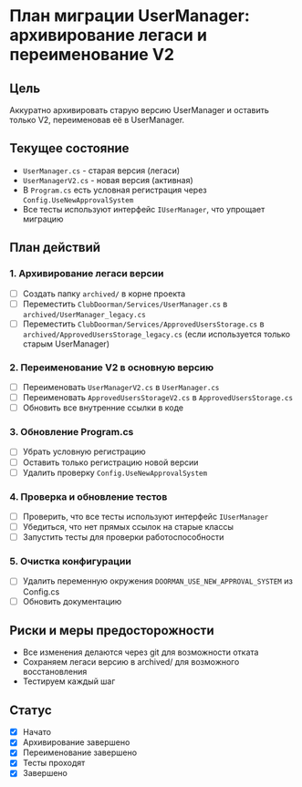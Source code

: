 # План миграции UserManager: архивирование легаси и переименование V2

## Цель
Аккуратно архивировать старую версию UserManager и оставить только V2, переименовав её в UserManager.

## Текущее состояние
- `UserManager.cs` - старая версия (легаси)
- `UserManagerV2.cs` - новая версия (активная)
- В `Program.cs` есть условная регистрация через `Config.UseNewApprovalSystem`
- Все тесты используют интерфейс `IUserManager`, что упрощает миграцию

## План действий

### 1. Архивирование легаси версии
- [ ] Создать папку `archived/` в корне проекта
- [ ] Переместить `ClubDoorman/Services/UserManager.cs` в `archived/UserManager_legacy.cs`
- [ ] Переместить `ClubDoorman/Services/ApprovedUsersStorage.cs` в `archived/ApprovedUsersStorage_legacy.cs` (если используется только старым UserManager)

### 2. Переименование V2 в основную версию
- [ ] Переименовать `UserManagerV2.cs` в `UserManager.cs`
- [ ] Переименовать `ApprovedUsersStorageV2.cs` в `ApprovedUsersStorage.cs`
- [ ] Обновить все внутренние ссылки в коде

### 3. Обновление Program.cs
- [ ] Убрать условную регистрацию
- [ ] Оставить только регистрацию новой версии
- [ ] Удалить проверку `Config.UseNewApprovalSystem`

### 4. Проверка и обновление тестов
- [ ] Проверить, что все тесты используют интерфейс `IUserManager`
- [ ] Убедиться, что нет прямых ссылок на старые классы
- [ ] Запустить тесты для проверки работоспособности

### 5. Очистка конфигурации
- [ ] Удалить переменную окружения `DOORMAN_USE_NEW_APPROVAL_SYSTEM` из Config.cs
- [ ] Обновить документацию

## Риски и меры предосторожности
- Все изменения делаются через git для возможности отката
- Сохраняем легаси версию в archived/ для возможного восстановления
- Тестируем каждый шаг

## Статус
- [x] Начато
- [x] Архивирование завершено
- [x] Переименование завершено
- [x] Тесты проходят
- [x] Завершено 